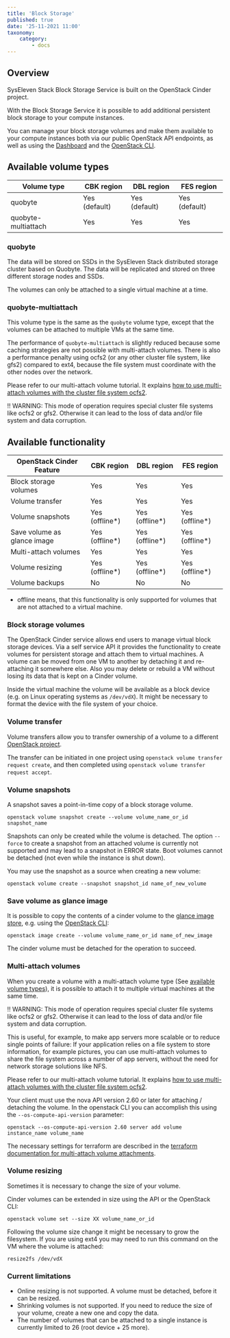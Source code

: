 ```yaml
---
title: 'Block Storage'
published: true
date: '25-11-2021 11:00'
taxonomy:
    category:
        - docs
---
```


## Overview

SysEleven Stack Block Storage Service is built on the OpenStack Cinder project.

With the Block Storage Service it is possible to add additional persistent block storage to your compute instances.

You can manage your block storage volumes and make them available to your compute instances both via our public OpenStack API endpoints, as well as using the [Dashboard](https://cloud.syseleven.de/) and the [OpenStack CLI](../../02.Tutorials/02.api-access/docs.en.md).

## Available volume types

| Volume type                             | CBK region    | DBL region    | FES region
| ----------------------------------------|---------------|---------------|-----------
| quobyte                                 | Yes (default) | Yes (default) | Yes (default)
| quobyte-multiattach                     | Yes           | Yes           | Yes

### quobyte

The data will be stored on SSDs in the SysEleven Stack distributed storage cluster based on Quobyte. The data will be replicated and stored on three different storage nodes and SSDs.

The volumes can only be attached to a single virtual machine at a time.

### quobyte-multiattach

This volume type is the same as the `quobyte` volume type, except that the volumes can be attached to multiple VMs at the same time.

The performance of `quobyte-multiattach` is slightly reduced because some caching strategies are not possible with multi-attach volumes. There is also a performance penalty using ocfs2 (or any other cluster file system, like gfs2) compared to ext4, because the file system must coordinate with the other nodes over the network.

Please refer to our multi-attach volume tutorial. It explains [how to use multi-attach volumes with the cluster file system ocfs2](../../02.Tutorials/10.cinder-multiattach/docs.en.md).

!! WARNING: This mode of operation requires special cluster file systems like ocfs2 or gfs2. Otherwise it can lead to the loss of data and/or file system and data corruption.

## Available functionality

| OpenStack Cinder Feature                | CBK region     | DBL region     | FES region
| ----------------------------------------|----------------|----------------|---------------
| Block storage volumes                   | Yes            | Yes            | Yes
| Volume transfer                         | Yes            | Yes            | Yes
| Volume snapshots                        | Yes (offline*) | Yes (offline*) | Yes (offline*)
| Save volume as glance image             | Yes (offline*) | Yes (offline*) | Yes (offline*)
| Multi-attach volumes                    | Yes            | Yes            | Yes
| Volume resizing                         | Yes (offline*) | Yes (offline*) | Yes (offline*)
| Volume backups                          | No             | No             | No

* offline means, that this functionality is only supported for volumes that are not attached to a virtual machine.

### Block storage volumes

The OpenStack Cinder service allows end users to manage virtual block storage devices. Via a self service API it provides the functionality to create volumes for persistent storage and attach them to virtual machines. A volume can be moved from one VM to another by detaching it and re-attaching it somewhere else. Also you may delete or rebuild a VM without losing its data that is kept on a Cinder volume.

Inside the virtual machine the volume will be available as a block device (e.g. on Linux operating systems as `/dev/vdX`). It might be necessary to format the device with the file system of your choice.

### Volume transfer

Volume transfers allow you to transfer ownership of a volume to a different [OpenStack project](../01.identity-and-access/docs.en.md).

The transfer can be initiated in one project using `openstack volume transfer request create`, and then completed using `openstack volume transfer request accept`.

### Volume snapshots

A snapshot saves a point-in-time copy of a block storage volume.

```shell
openstack volume snapshot create --volume volume_name_or_id snapshot_name
```

Snapshots can only be created while the volume is detached. The option `--force` to create a snapshot from an attached volume is currently not supported and may lead to a snapshot in ERROR state. Boot volumes cannot be detached (not even while the instance is shut down).

You may use the snapshot as a source when creating a new volume:

```shell
openstack volume create --snapshot snapshot_id name_of_new_volume
```

### Save volume as glance image

It is possible to copy the contents of a cinder volume to the [glance image store](../06.images/docs.en.md), e.g. using the [OpenStack CLI](../../02.Tutorials/02.api-access/docs.en.md):

```shell
openstack image create --volume volume_name_or_id name_of_new_image
```

The cinder volume must be detached for the operation to succeed.

### Multi-attach volumes

When you create a volume with a multi-attach volume type (See <a href="#available-volume-types">available volume types</a>), it is possible to attach it to multiple virtual machines at the same time.

!! WARNING: This mode of operation requires special cluster file systems like ocfs2 or gfs2. Otherwise it can lead to the loss of data and/or file system and data corruption.

This is useful, for example, to make app servers more scalable or to reduce single points of failure: If your application relies on a file system to store information, for example pictures, you can use multi-attach volumes to share the file system across a number of app servers, without the need for network storage solutions like NFS.

Please refer to our multi-attach volume tutorial. It explains [how to use multi-attach volumes with the cluster file system ocfs2](../../02.Tutorials/10.cinder-multiattach/docs.en.md).

Your client must use the nova API version 2.60 or later for attaching / detaching the volume. In the openstack CLI you can accomplish this using the `--os-compute-api-version` parameter:

```shell
openstack --os-compute-api-version 2.60 server add volume instance_name volume_name
```

The necessary settings for terraform are described in the [terraform documentation for multi-attach volume attachments](https://www.terraform.io/docs/providers/openstack/r/compute_volume_attach_v2.html#using-multiattach-enabled-volumes).

### Volume resizing

Sometimes it is necessary to change the size of your volume.

Cinder volumes can be extended in size using the API or the OpenStack CLI:

```shell
openstack volume set --size XX volume_name_or_id
```

Following the volume size change it might be necessary to grow the filesystem. If you are using ext4 you may need to run this command on the VM where the volume is attached:

```shell
resize2fs /dev/vdX
```

### Current limitations

* Online resizing is not supported. A volume must be detached, before it can be resized.
* Shrinking volumes is not supported. If you need to reduce the size of your volume, create a new one and copy the data.
* The number of volumes that can be attached to a single instance is currently limited to 26 (root device + 25 more).
